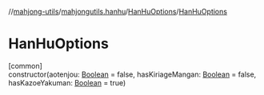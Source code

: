 //[mahjong-utils](../../../index.md)/[mahjongutils.hanhu](../index.md)/[HanHuOptions](index.md)/[HanHuOptions](-han-hu-options.md)

# HanHuOptions

[common]\
constructor(aotenjou: [Boolean](https://kotlinlang.org/api/latest/jvm/stdlib/kotlin/-boolean/index.html) = false, hasKiriageMangan: [Boolean](https://kotlinlang.org/api/latest/jvm/stdlib/kotlin/-boolean/index.html) = false, hasKazoeYakuman: [Boolean](https://kotlinlang.org/api/latest/jvm/stdlib/kotlin/-boolean/index.html) = true)

